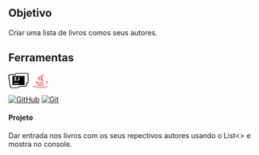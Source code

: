 ## Objetivo
Criar uma lista de livros comos seus autores.

## Ferramentas

<div>
   <img align="center" alt="Michel-intelliuj" height="30" width="40" src="https://raw.githubusercontent.com/devicons/devicon/master/icons/intellij/intellij-plain.svg">
   <img align="center" alt="Michel-java" height="30" width="40" src="https://raw.githubusercontent.com/devicons/devicon/master/icons/java/java-plain.svg">
</div>

[![GitHub](https://img.shields.io/badge/GitHub-000?style=for-the-badge&logo=github&logoColor=30A3DC)](https://docs.github.com/)
[![Git](https://img.shields.io/badge/Git-000?style=for-the-badge&logo=git&logoColor=E94D5F)](https://git-scm.com/doc) 

#### Projeto

<p>
  Dar entrada nos livros com os seus repectivos autores usando o List<> e mostra no console.
</p>

